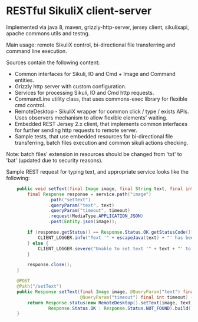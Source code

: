 RESTful SikuliX client-server
======

Implemented via java 8, maven, grizzly-http-server, jersey client, sikulixapi, apache commons utils and testng.

Main usage: remote SikuliX control, bi-directional file transferring and command line execution.

Sources contain the following content: 
 
 - Common interfaces for Sikuli, IO and Cmd + Image and Command entities.
 - Grizzly http server with custom configuration.
 - Services for processing Sikuli, IO and Cmd http requests.
 - CommandLine utility class, that uses commons-exec library for flexible cmd control.
 - RemoteDesktop - SikuliX wrapper for common click / type / exists APIs. Uses observers mechanism to allow flexible elements' waiting.
 - Embedded REST Jersey 2.x client, that implements common interfaces for further sending http requests to remote server.
 - Sample tests, that use embedded resources for bi-directional file transferring, batch files execution and common sikuli actions checking.

Note: batch files' extension in resources should be changed from 'txt' to 'bat' (updated due to security reasons). 
 
Sample REST request for typing text, and appropriate service looks like the following:
```java
    public void setText(final Image image, final String text, final int timeout) {
        final Response response = service.path("image")
                .path("setText")
                .queryParam("text", text)
                .queryParam("timeout", timeout)
                .request(MediaType.APPLICATION_JSON)
                .post(Entity.json(image));

        if (response.getStatus() == Response.Status.OK.getStatusCode()) {
            CLIENT_LOGGER.info("Text '" + escapeJava(text) + "' has been set to " + image.getValues());
        } else {
            CLIENT_LOGGER.severe("Unable to set text '" + text + "' to " + image.getValues());
        }

        response.close();
    }

    @POST
    @Path("/setText")
    public Response setText(final Image image, @QueryParam("text") final String text,
                            @QueryParam("timeout") final int timeout) {
        return Response.status(new RemoteDesktop().setText(image, text, timeout) ?
                Response.Status.OK : Response.Status.NOT_FOUND).build();
    }	
```